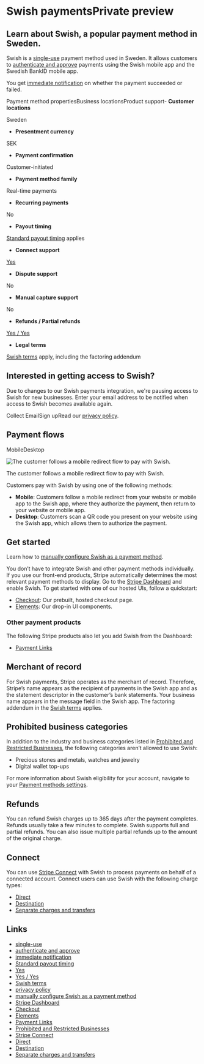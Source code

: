 # Swish paymentsPrivate preview

## Learn about Swish, a popular payment method in Sweden.

Swish is a [single-use](https://docs.stripe.com/payments/payment-methods#usage)
payment method used in Sweden. It allows customers to [authenticate and
approve](https://docs.stripe.com/payments/payment-methods#customer-actions)
payments using the Swish mobile app and the Swedish BankID mobile app.

You get [immediate
notification](https://docs.stripe.com/payments/payment-methods#payment-notification)
on whether the payment succeeded or failed.

Payment method propertiesBusiness locationsProduct support- **Customer
locations**

Sweden
- **Presentment currency**

SEK
- **Payment confirmation**

Customer-initiated
- **Payment method family**

Real-time payments
- **Recurring payments**

No
- **Payout timing**

[Standard payout timing](https://docs.stripe.com/payouts#payout-speed) applies
- **Connect support**

[Yes](https://docs.stripe.com/payments/swish#connect)
- **Dispute support**

No
- **Manual capture support**

No
- **Refunds / Partial refunds**

[Yes / Yes](https://docs.stripe.com/payments/swish#refunds)
- **Legal terms**

[Swish terms](https://stripe.com/legal/swish) apply, including the factoring
addendum

## Interested in getting access to Swish?

Due to changes to our Swish payments integration, we're pausing access to Swish
for new businesses. Enter your email address to be notified when access to Swish
becomes available again.

Collect EmailSign upRead our [privacy policy](https://stripe.com/privacy).
## Payment flows

MobileDesktop

![The customer follows a mobile redirect flow to pay with
Swish.](https://d37ugbyn3rpeym.cloudfront.net/docs/payments/swish/mobile-payment-flow-2160.png)

The customer follows a mobile redirect flow to pay with Swish.

Customers pay with Swish by using one of the following methods:

- **Mobile**: Customers follow a mobile redirect from your website or mobile app
to the Swish app, where they authorize the payment, then return to your website
or mobile app.
- **Desktop**: Customers scan a QR code you present on your website using the
Swish app, which allows them to authorize the payment.

## Get started

Learn how to [manually configure Swish as a payment
method](https://docs.stripe.com/payments/swish/accept-a-payment).

You don’t have to integrate Swish and other payment methods individually. If you
use our front-end products, Stripe automatically determines the most relevant
payment methods to display. Go to the [Stripe
Dashboard](https://dashboard.stripe.com/settings/payment_methods) and enable
Swish. To get started with one of our hosted UIs, follow a quickstart:

- [Checkout](https://docs.stripe.com/checkout/quickstart): Our prebuilt, hosted
checkout page.
- [Elements](https://docs.stripe.com/payments/quickstart): Our drop-in UI
components.

### Other payment products

The following Stripe products also let you add Swish from the Dashboard:

- [Payment Links](https://docs.stripe.com/payment-links)

## Merchant of record

For Swish payments, Stripe operates as the merchant of record. Therefore,
Stripe’s name appears as the recipient of payments in the Swish app and as the
statement descriptor in the customer’s bank statements. Your business name
appears in the message field in the Swish app. The factoring addendum in the
[Swish terms](https://stripe.com/legal/swish) applies.

## Prohibited business categories

In addition to the industry and business categories listed in [Prohibited and
Restricted Businesses](https://stripe.com/restricted-businesses), the following
categories aren’t allowed to use Swish:

- Precious stones and metals, watches and jewelry
- Digital wallet top-ups

For more information about Swish eligibility for your account, navigate to your
[Payment methods
settings](https://dashboard.stripe.com/settings/payment_methods).

## Refunds

You can refund Swish charges up to 365 days after the payment completes. Refunds
usually take a few minutes to complete. Swish supports full and partial refunds.
You can also issue multiple partial refunds up to the amount of the original
charge.

## Connect

You can use [Stripe Connect](https://docs.stripe.com/connect/how-connect-works)
with Swish to process payments on behalf of a connected account. Connect users
can use Swish with the following charge types:

- [Direct](https://docs.stripe.com/connect/direct-charges)
- [Destination](https://docs.stripe.com/connect/destination-charges)
- [Separate charges and
transfers](https://docs.stripe.com/connect/separate-charges-and-transfers)

## Links

- [single-use](https://docs.stripe.com/payments/payment-methods#usage)
- [authenticate and
approve](https://docs.stripe.com/payments/payment-methods#customer-actions)
- [immediate
notification](https://docs.stripe.com/payments/payment-methods#payment-notification)
- [Standard payout timing](https://docs.stripe.com/payouts#payout-speed)
- [Yes](https://docs.stripe.com/payments/swish#connect)
- [Yes / Yes](https://docs.stripe.com/payments/swish#refunds)
- [Swish terms](https://stripe.com/legal/swish)
- [privacy policy](https://stripe.com/privacy)
- [manually configure Swish as a payment
method](https://docs.stripe.com/payments/swish/accept-a-payment)
- [Stripe Dashboard](https://dashboard.stripe.com/settings/payment_methods)
- [Checkout](https://docs.stripe.com/checkout/quickstart)
- [Elements](https://docs.stripe.com/payments/quickstart)
- [Payment Links](https://docs.stripe.com/payment-links)
- [Prohibited and Restricted
Businesses](https://stripe.com/restricted-businesses)
- [Stripe Connect](https://docs.stripe.com/connect/how-connect-works)
- [Direct](https://docs.stripe.com/connect/direct-charges)
- [Destination](https://docs.stripe.com/connect/destination-charges)
- [Separate charges and
transfers](https://docs.stripe.com/connect/separate-charges-and-transfers)